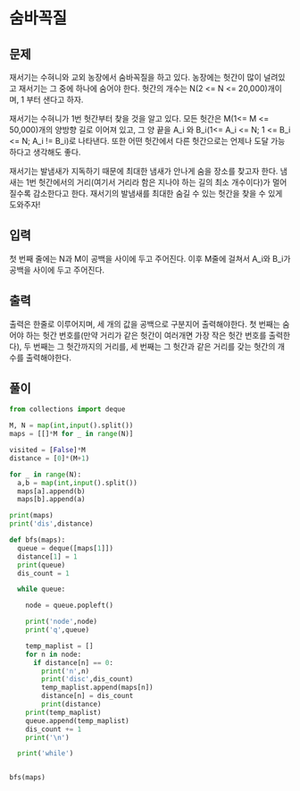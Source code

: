 # 숨바꼭질

## 문제
재서기는 수혀니와 교외 농장에서 숨바꼭질을 하고 있다.
농장에는 헛간이 많이 널려있고 재서기는 그 중에 하나에 숨어야 한다.
헛간의 개수는 N(2 <= N <= 20,000)개이며, 1 부터 샌다고 하자.  

재서기는 수혀니가 1번 헛간부터 찾을 것을 알고 있다. 
모든 헛간은 M(1<= M <= 50,000)개의 양방향 길로 이어져 있고,
그 양 끝을 A_i 와 B_i(1<= A_i <= N; 1 <= B_i <= N; A_i != B_i)로 나타낸다.
또한 어떤 헛간에서 다른 헛간으로는 언제나 도달 가능하다고 생각해도 좋다. 

재서기는 발냄새가 지독하기 때문에 최대한 냄새가 안나게 숨을 장소를 찾고자 한다.
냄새는 1번 헛간에서의 거리(여기서 거리라 함은 지나야 하는 길의 최소 개수이다)가 멀어질수록 감소한다고 한다.
재서기의 발냄새를 최대한 숨길 수 있는 헛간을 찾을 수 있게 도와주자!

## 입력
첫 번째 줄에는 N과 M이 공백을 사이에 두고 주어진다.
이후 M줄에 걸쳐서 A_i와 B_i가 공백을 사이에 두고 주어진다.

## 출력
출력은 한줄로 이루어지며, 세 개의 값을 공백으로 구분지어 출력해야한다. 
첫 번째는 숨어야 하는 헛간 번호를(만약 거리가 같은 헛간이 여러개면 가장 작은 헛간 번호를 출력한다), 
두 번째는 그 헛간까지의 거리를, 세 번째는 그 헛간과 같은 거리를 갖는 헛간의 개수를 출력해야한다.

## 풀이
```python
from collections import deque

M, N = map(int,input().split())
maps = [[]*M for _ in range(N)]

visited = [False]*M
distance = [0]*(M+1)

for _ in range(N):
  a,b = map(int,input().split())
  maps[a].append(b)
  maps[b].append(a)

print(maps)
print('dis',distance)

def bfs(maps):
  queue = deque([maps[1]])
  distance[1] = 1
  print(queue)
  dis_count = 1

  while queue:

    node = queue.popleft() 

    print('node',node)
    print('q',queue)

    temp_maplist = []
    for n in node:      
      if distance[n] == 0:  
        print('n',n)
        print('disc',dis_count)
        temp_maplist.append(maps[n])
        distance[n] = dis_count
        print(distance)
    print(temp_maplist)    
    queue.append(temp_maplist)
    dis_count += 1
    print('\n')

  print('while')


bfs(maps)
```
